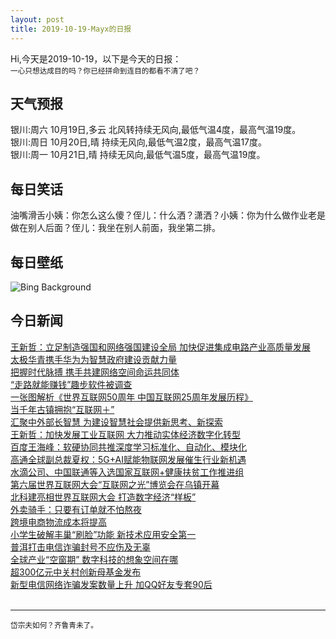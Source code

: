 ```yaml
---
layout: post
title: 2019-10-19-Mayx的日报
---
```


Hi,今天是2019-10-19，以下是今天的日报：<br><small>
一心只想达成目的吗？你已经拼命到连目的都看不清了吧？</small><!--more-->
## 天气预报
银川:周六 10月19日,多云 北风转持续无风向,最低气温4度，最高气温19度。<br>银川:周日 10月20日,晴 持续无风向,最低气温2度，最高气温17度。<br>银川:周一 10月21日,晴 持续无风向,最低气温5度，最高气温19度。
## 每日笑话
油嘴滑舌小姨：你怎么这么傻？侄儿：什么洒？潇洒？小姨：你为什么做作业老是做在别人后面？侄儿：我坐在别人前面，我坐第二排。
## 每日壁纸
![Bing Background](https://cn.bing.com/th?id=OHR.UncompahgreForest_EN-US7279672009_1920x1080.jpg&rf=LaDigue_1920x1080.jpg&pid=hp "Chimney Rock and Uncompahgre National Forest, Colorado (© Cory Marshall/Tandem Stills + Motion)")
## 今日新闻

[王新哲：立足制造强国和网络强国建设全局 加快促进集成电路产业高质量发展](http://it.people.com.cn/n1/2019/1019/c1009-31409086.html)   
[太极华青携手华为为智慧政府建设贡献力量](http://it.people.com.cn/n1/2019/1019/c1009-31409085.html)   
[把握时代脉搏 携手共建网络空间命运共同体](http://it.people.com.cn/n1/2019/1019/c1009-31409014.html)   
[“走路就能赚钱”趣步软件被调查](http://it.people.com.cn/n1/2019/1019/c1009-31409017.html)   
[一张图解析《世界互联网50周年 中国互联网25周年发展历程》](http://it.people.com.cn/n1/2019/1019/c1009-31408959.html)   
[当千年古镇拥抱“互联网＋”](http://it.people.com.cn/n1/2019/1019/c1009-31408953.html)   
[汇聚中外部长智慧 为建设智慧社会提供新思考、新探索](http://it.people.com.cn/n1/2019/1018/c1009-31406753.html)   
[王新哲：加快发展工业互联网 大力推动实体经济数字化转型](http://it.people.com.cn/n1/2019/1018/c1009-31408653.html)   
[百度王海峰：软硬协同共推深度学习标准化、自动化、模块化](http://it.people.com.cn/n1/2019/1018/c1009-31408618.html)   
[高通全球副总裁夏权：5G+AI赋能物联网发展催生行业新机遇](http://it.people.com.cn/n1/2019/1018/c1009-31408615.html)   
[水滴公司、中国联通等入选国家互联网+健康扶贫工作推进组](http://it.people.com.cn/n1/2019/1018/c1009-31408573.html)   
[第六届世界互联网大会“互联网之光”博览会在乌镇开幕](http://it.people.com.cn/n1/2019/1018/c1009-31408561.html)   
[北科建亮相世界互联网大会 打造数字经济“样板”](http://it.people.com.cn/n1/2019/1018/c1009-31408297.html)   
[外卖骑手：只要有订单就不怕熬夜](http://it.people.com.cn/n1/2019/1018/c1009-31406751.html)   
[跨境电商物流成本将提高](http://it.people.com.cn/n1/2019/1018/c1009-31406780.html)   
[小学生破解丰巢“刷脸”功能 新技术应用安全第一](http://it.people.com.cn/n1/2019/1018/c1009-31406825.html)   
[普洱打击电信诈骗封号不应伤及无辜](http://it.people.com.cn/n1/2019/1018/c1009-31406864.html)   
[全球产业“空窗期” 数字科技的想象空间在哪](http://it.people.com.cn/n1/2019/1018/c1009-31406875.html)   
[超300亿元中关村创新母基金发布](http://it.people.com.cn/n1/2019/1018/c1009-31406917.html)   
[新型电信网络诈骗发案数量上升 加QQ好友专套90后](http://it.people.com.cn/n1/2019/1018/c1009-31407119.html)   
<br />

***

<small>岱宗夫如何？齐鲁青未了。</small>
